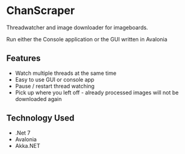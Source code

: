# ChanScraper

Threadwatcher and image downloader for imageboards.

Run either the Console application or the GUI written in Avalonia

## Features
- Watch multiple threads at the same time
- Easy to use GUI or console app
- Pause / restart thread watching
- Pick up where you left off - already processed images will not be downloaded again

## Technology Used
- .Net 7
- Avalonia
- Akka.NET